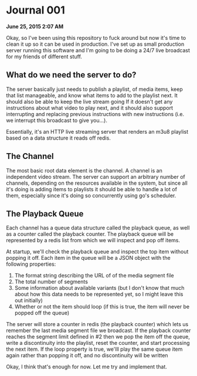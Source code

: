 # Journal 001
__June 25, 2015 2:07 AM__

Okay, so I've been using this repository to fuck around but now it's time to clean it up so it can be used in production. I've set up as small production server running this software and I'm going to be doing a 24/7 live broadcast for my friends of different stuff.

## What do we need the server to do?

The server basically just needs to publish a playlist, of media items, keep that list manageable, and know what items to add to the playlist next. It should also be able to keep the live stream going If it doesn't get any instructions about what video to play next, and it should also support interrupting and replacing previous instructions with new instructions (i.e. we interrupt this broadcast to give you...). 

Essentially, it's an HTTP live streaming server that renders an m3u8 playlist based on a data structure it reads off redis.

## The Channel
The most basic root data element is the channel. A channel is an independent video stream. The server can support an arbitrary number of channels, depending on the resources available in the system, but since all it's doing is adding items to playlists it should be able to handle a lot of them, especially since it's doing so concurrently using go's scheduler.

## The Playback Queue
Each channel has a queue data structure called the playback queue, as well as a counter called the playback counter. The playback queue will be represented by a redis list from which we will inspect and pop off items. 

At startup, we'll check the playback queue and inspect the top item without popping it off. Each item in the queue will be a JSON object with the following properties:

1. The format string describing the URL of of the media segment file
2. The total number of segments
3. Some information about available variants (but I don't know that much about how this data needs to be represented yet, so I might leave this out initially)
4. Whether or not the item should loop (if this is true, the item will never be popped off the queue)

The server will store a counter in redis (the playback counter) which lets us remember the last media segment file we broadcast. If the playback counter reaches the segment limit defined in #2 then we pop the item off the queue, write a discontinuity into the playlist, reset the counter, and start processing the next item. If the loop property is true, we'lll play the same queue item again rather than popping it off, and no discontinuity will be written

Okay, I think that's enough for now. Let me try and implement that.
